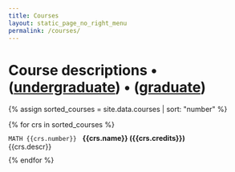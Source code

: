 ```yaml
---
title: Courses
layout: static_page_no_right_menu
permalink: /courses/
---
```


<h1 class="mb-4">Course descriptions &bull; (<a href="{{site.url}}/courses/undergrad/">undergraduate</a>) &bull; (<a href="{{site.url}}/courses/graduate/">graduate</a>)</h1>



{% assign sorted_courses = site.data.courses | sort: "number" %}

<div class="my-row-zebra">
{% for crs in sorted_courses %}
  <div class="row" style="padding:10px 0px">
    <div class="col-12">
       <div class="mt-1 mb-1"><code class="highlighter-rouge" style="background:inherit; padding:0px">MATH {{crs.number}}</code>&nbsp;&nbsp;&nbsp;<b>{{crs.name}} ({{crs.credits}})</b></div>
       {{crs.descr}}
    </div>
  </div>
{% endfor %}
</div>
